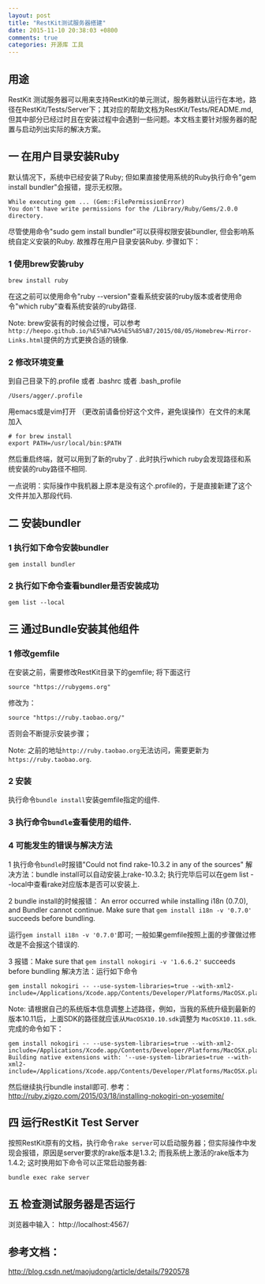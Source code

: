 ```yaml
---
layout: post
title: "RestKit测试服务器搭建"
date: 2015-11-10 20:38:03 +0800
comments: true
categories: 开源库 工具
---
```

## 用途
RestKit 测试服务器可以用来支持RestKit的单元测试，服务器默认运行在本地，路径在RestKit/Tests/Server下；其对应的帮助文档为RestKit/Tests/README.md, 但其中部分已经过时且在安装过程中会遇到一些问题。本文档主要针对服务器的配置与启动列出实际的解决方案。

## 一 在用户目录安装Ruby
默认情况下，系统中已经安装了Ruby; 但如果直接使用系统的Ruby执行命令"gem install bundler"会报错，提示无权限。

	While executing gem ... (Gem::FilePermissionError)
    You don't have write permissions for the /Library/Ruby/Gems/2.0.0 directory.

尽管使用命令"sudo gem install bundler"可以获得权限安装bundler, 但会影响系统自定义安装的Ruby. 故推荐在用户目录安装Ruby. 步骤如下：

### 1 使用brew安装ruby

	brew install ruby    
	
在这之前可以使用命令"ruby --version"查看系统安装的ruby版本或者使用命令"which ruby"查看系统安装的ruby路径.

Note: brew安装有的时候会过慢，可以参考`http://heepo.github.io/%E5%B7%A5%E5%85%B7/2015/08/05/Homebrew-Mirror-Links.html`提供的方式更换合适的镜像.

### 2 修改环境变量
到自己目录下的.profile 或者 .bashrc 或者  .bash_profile

	/Users/agger/.profile   

用emacs或是vim打开 （更改前请备份好这个文件，避免误操作）在文件的末尾加入

	# for brew install
	export PATH=/usr/local/bin:$PATH

然后重启终端，就可以用到了新的ruby了	. 此时执行which ruby会发现路径和系统安装的ruby路径不相同.

一点说明：实际操作中我机器上原本是没有这个.profile的，于是直接新建了这个文件并加入那段代码.

## 二 安装bundler

### 1 执行如下命令安装bundler

	gem install bundler

### 2 执行如下命令查看bundler是否安装成功

	gem list --local

## 三 通过Bundle安装其他组件
### 1 修改gemfile
在安装之前，需要修改RestKit目录下的gemfile; 将下面这行

	source "https://rubygems.org"
修改为：

	source "https://ruby.taobao.org/"
否则会不断提示安装步骤；

Note: 之前的地址`http://ruby.taobao.org`无法访问，需要更新为`https://ruby.taobao.org`.

### 2 安装
执行命令`bundle install`安装gemfile指定的组件.

### 3 执行命令`bundle`查看使用的组件.

### 4 可能发生的错误与解决方法
1 执行命令`bundle`时报错"Could not find rake-10.3.2 in any of the sources"
解决方法：bundle install可以自动安装上rake-10.3.2; 执行完毕后可以在gem list --local中查看rake对应版本是否可以安装上.

2 bundle install的时候报错：
An error occurred while installing i18n (0.7.0), and Bundler cannot continue.
Make sure that `gem install i18n -v '0.7.0'` succeeds before bundling.

运行`gem install i18n -v '0.7.0'`即可; 一般如果gemfile按照上面的步骤做过修改是不会报这个错误的.

3 报错：Make sure that `gem install nokogiri -v '1.6.6.2'` succeeds before bundling
解决方法：运行如下命令

	gem install nokogiri -- --use-system-libraries=true --with-xml2-include=/Applications/Xcode.app/Contents/Developer/Platforms/MacOSX.platform/Developer/SDKs/MacOSX10.10.sdk/usr/include/libxml2

Note: 请根据自己的系统版本信息调整上述路径，例如，当我的系统升级到最新的版本10.11后，上面SDK的路径就应该从`MacOSX10.10.sdk`调整为
`MacOSX10.11.sdk`.完成的命令如下：

	gem install nokogiri -- --use-system-libraries=true --with-xml2-include=/Applications/Xcode.app/Contents/Developer/Platforms/MacOSX.platform/Developer/SDKs/MacOSX10.11.sdk/usr/include/libxml2
	Building native extensions with: '--use-system-libraries=true --with-xml2-include=/Applications/Xcode.app/Contents/Developer/Platforms/MacOSX.platform/Developer/SDKs/MacOSX10.11.sdk/usr/include/libxml2'

然后继续执行bundle install即可.
参考：
http://ruby.zigzo.com/2015/03/18/installing-nokogiri-on-yosemite/

## 四 运行RestKit Test Server

按照RestKit原有的文档，执行命令`rake server`可以启动服务器；但实际操作中发现会报错，原因是server要求的rake版本是1.3.2; 而我系统上激活的rake版本为1.4.2; 这时换用如下命令可以正常启动服务器:

	bundle exec rake server

## 五 检查测试服务器是否运行

浏览器中输入：
http://localhost:4567/



## 参考文档：
http://blog.csdn.net/maojudong/article/details/7920578